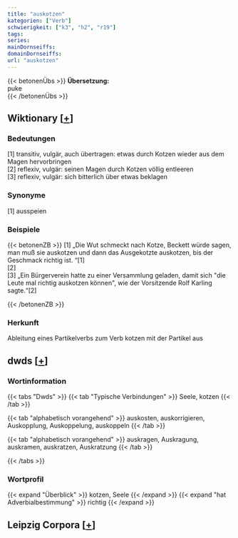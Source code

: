 ```yaml
---
title: "auskotzen"
kategorien: ["Verb"]
schwierigkeit: ["k3", "h2", "r19"]
tags:
series:
mainDornseiffs:
domainDornseiffs:
url: "auskotzen"
---
```


{{< betonenÜbs >}}
**Übersetzung:**  
puke  
{{< /betonenÜbs >}}

## Wiktionary [[+](https://de.wiktionary.org/wiki/auskotzen)]

### Bedeutungen
[1] transitiv, vulgär, auch übertragen: etwas durch Kotzen wieder aus dem Magen hervorbringen  
[2] reflexiv, vulgär: seinen Magen durch Kotzen völlig entleeren  
[3] reflexiv, vulgär: sich bitterlich über etwas beklagen  

### Synonyme
[1] ausspeien  

### Beispiele
{{< betonenZB >}}
[1] „Die Wut schmeckt nach Kotze, Beckett würde sagen, man muß sie auskotzen und dann das Ausgekotzte auskotzen, bis der Geschmack richtig ist. “[1]  
[2]  
[3] „Ein Bürgerverein hatte zu einer Versammlung geladen, damit sich "die Leute mal richtig auskotzen können", wie der Vorsitzende Rolf Karling sagte.“[2]  

{{< /betonenZB >}}
### Herkunft
Ableitung eines Partikelverbs zum Verb kotzen mit der Partikel aus  



## dwds [[+](https://www.dwds.de/wb/auskotzen)]

### Wortinformation
{{< tabs "Dwds" >}}
{{< tab "Typische Verbindungen" >}}
Seele, kotzen
{{< /tab >}}

{{< tab "alphabetisch vorangehend" >}}
auskosten, auskorrigieren, Auskopplung, Auskoppelung, auskoppeln
{{< /tab >}}

{{< tab "alphabetisch vorangehend" >}}
auskragen, Auskragung, auskramen, auskratzen, Auskratzung
{{< /tab >}}

{{< /tabs >}}

### Wortprofil
{{< expand "Überblick" >}} kotzen, Seele {{< /expand >}}
{{< expand "hat Adverbialbestimmung" >}} richtig {{< /expand >}}

## Leipzig Corpora [[+](https://corpora.uni-leipzig.de/en/res?word=auskotzen&corpusId=deu_newscrawl-public_2018)]

